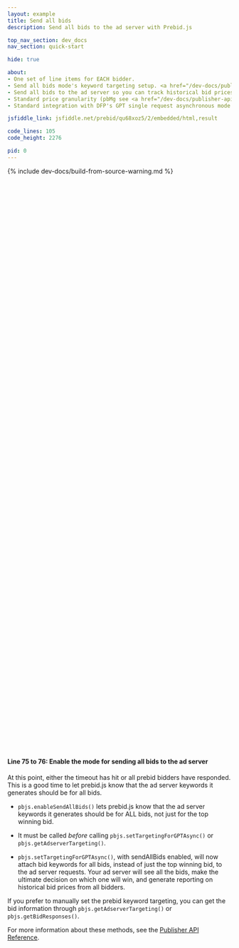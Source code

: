 ```yaml
---
layout: example
title: Send all bids
description: Send all bids to the ad server with Prebid.js

top_nav_section: dev_docs
nav_section: quick-start

hide: true

about:
- One set of line items for EACH bidder.
- Send all bids mode's keyword targeting setup. <a href="/dev-docs/publisher-api-reference.html#module_pbjs.enableSendAllBids">Reference here</a>
- Send all bids to the ad server so you can track historical bid prices from various bidders in reporting.
- Standard price granularity (pbMg see <a href="/dev-docs/publisher-api-reference.html#bidResponse">reference here</a>).
- Standard integration with DFP's GPT single request asynchronous mode.

jsfiddle_link: jsfiddle.net/prebid/qu68xoz5/2/embedded/html,result

code_lines: 105
code_height: 2276

pid: 0
---
```


{% include dev-docs/build-from-source-warning.md %}

<br />
<br />
<br />
<br />
<br />
<br />
<br />
<br />
<br />
<br />
<br />
<br />
<br />
<br />
<br />
<br />
<br />
<br />
<br />
<br />
<br />
<br />
<br />
<br />
<br />
<br />
<br />
<br />
<br />
<br />
<br />
<br />
<br />
<br />
<br />
<br />
<br />
<br />
<br />
<br />
<br />
<br />
<br />
<br />
<br />
<br />
<br />
<br />
<br />
<br />
<br />
<br />
<br />
<br />
<br />
<br />
<br />
<br />
<br />
<br />
<br />
<br />
<br />
<br />
<br />
<br />
<br />
<br />
<br />
<br />
<br />
<br />
<br />
<br />
<br />

<div markdown="1">

#### Line 75 to 76: Enable the mode for sending all bids to the ad server

At this point, either the timeout has hit or all prebid bidders have responded. This is a good time to let prebid.js know that the ad server keywords it generates should be for all bids.

+ `pbjs.enableSendAllBids()` lets prebid.js know that the ad server keywords it generates should be for ALL bids, not just for the top winning bid.

+ It must be called *before* calling `pbjs.setTargetingForGPTAsync()` or `pbjs.getAdserverTargeting()`. 

+ `pbjs.setTargetingForGPTAsync()`, with sendAllBids enabled, will now attach bid keywords for all bids, instead of just the top winning bid, to the ad server requests. Your ad server will see all the bids, make the ultimate decision on which one will win, and generate reporting on historical bid prices from all bidders.

If you prefer to manually set the prebid keyword targeting, you can get the bid information through `pbjs.getAdserverTargeting()` or `pbjs.getBidResponses()`.

For more information about these methods, see the [Publisher API Reference](/dev-docs/publisher-api-reference.html).

</div>
